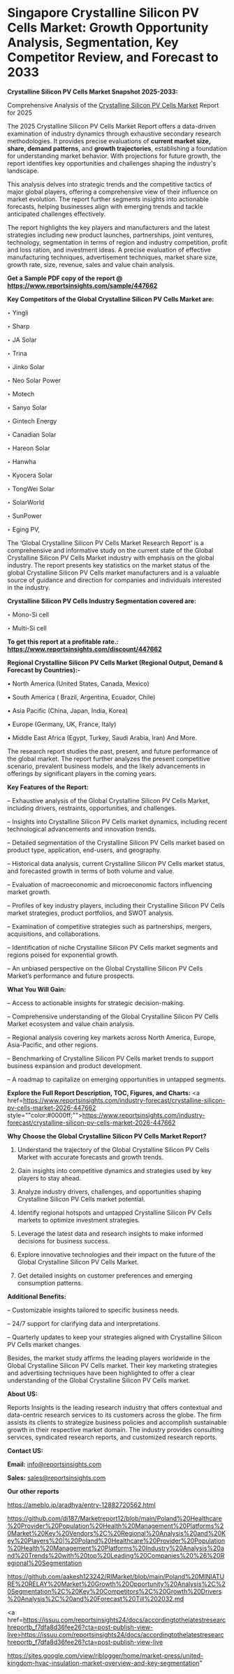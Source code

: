 # Singapore Crystalline Silicon PV Cells Market: Growth Opportunity Analysis, Segmentation, Key Competitor Review, and Forecast to 2033

<strong>Crystalline Silicon PV Cells Market Snapshot 2025-2033:</strong>

Comprehensive Analysis of the <a href=https://www.reportsinsights.com/sample/447662>Crystalline Silicon PV Cells Market</a> Report for 2025

The 2025 Crystalline Silicon PV Cells Market Report offers a data-driven examination of industry dynamics through exhaustive secondary research methodologies. It provides precise evaluations of <strong>current market size, share, demand patterns</strong>, and <strong>growth trajectories</strong>, establishing a foundation for understanding market behavior. With projections for future growth, the report identifies key opportunities and challenges shaping the industry's landscape.

This analysis delves into strategic trends and the competitive tactics of major global players, offering a comprehensive view of their influence on market evolution. The report further segments insights into actionable forecasts, helping businesses align with emerging trends and tackle anticipated challenges effectively.

The report highlights the key players and manufacturers and the latest strategies including new product launches, partnerships, joint ventures, technology, segmentation in terms of region and industry competition, profit and loss ration, and investment ideas. A precise evaluation of effective manufacturing techniques, advertisement techniques, market share size, growth rate, size, revenue, sales and value chain analysis.

<strong>Get a Sample PDF copy of the report @ <a href=https://www.reportsinsights.com/sample/447662 style=color:#0000ff;>https://www.reportsinsights.com/sample/447662</a></strong>

<strong>Key Competitors of the Global Crystalline Silicon PV Cells Market are:</strong>

‣ Yingli

‣ Sharp

‣ JA Solar

‣ Trina

‣ Jinko Solar

‣ Neo Solar Power

‣ Motech

‣ Sanyo Solar

‣ Gintech Energy

‣ Canadian Solar

‣ Hareon Solar

‣ Hanwha

‣ Kyocera Solar

‣ TongWei Solar

‣ SolarWorld

‣ SunPower

‣ Eging PV,

The ‘Global Crystalline Silicon PV Cells Market Research Report’ is a comprehensive and informative study on the current state of the Global Crystalline Silicon PV Cells Market industry with emphasis on the global industry. The report presents key statistics on the market status of the global Crystalline Silicon PV Cells market manufacturers and is a valuable source of guidance and direction for companies and individuals interested in the industry.

<strong>Crystalline Silicon PV Cells Industry Segmentation covered are:</strong>

‣ Mono-Si cell

‣ Multi-Si cell

<strong>To get this report at a profitable rate.: <a href=https://www.reportsinsights.com/discount/447662 style=color:#0000ff;>https://www.reportsinsights.com/discount/447662</a></strong>

<strong>Regional Crystalline Silicon PV Cells Market (Regional Output, Demand &amp; Forecast by Countries):-</strong>

• North America (United States, Canada, Mexico)

• South America ( Brazil, Argentina, Ecuador, Chile)

• Asia Pacific (China, Japan, India, Korea)

• Europe (Germany, UK, France, Italy)

• Middle East Africa (Egypt, Turkey, Saudi Arabia, Iran) And More.

The research report studies the past, present, and future performance of the global market. The report further analyzes the present competitive scenario, prevalent business models, and the likely advancements in offerings by significant players in the coming years.

<strong>Key Features of the Report:</strong>

– Exhaustive analysis of the Global Crystalline Silicon PV Cells Market, including drivers, restraints, opportunities, and challenges.

– Insights into Crystalline Silicon PV Cells market dynamics, including recent technological advancements and innovation trends.

– Detailed segmentation of the Crystalline Silicon PV Cells market based on product type, application, end-users, and geography.

– Historical data analysis, current Crystalline Silicon PV Cells market status, and forecasted growth in terms of both volume and value.

– Evaluation of macroeconomic and microeconomic factors influencing market growth.

– Profiles of key industry players, including their Crystalline Silicon PV Cells market strategies, product portfolios, and SWOT analysis.

– Examination of competitive strategies such as partnerships, mergers, acquisitions, and collaborations.

– Identification of niche Crystalline Silicon PV Cells market segments and regions poised for exponential growth.

– An unbiased perspective on the Global Crystalline Silicon PV Cells Market’s performance and future prospects.

<strong>What You Will Gain:</strong>

– Access to actionable insights for strategic decision-making.

– Comprehensive understanding of the Global Crystalline Silicon PV Cells Market ecosystem and value chain analysis.

– Regional analysis covering key markets across North America, Europe, Asia-Pacific, and other regions.

– Benchmarking of Crystalline Silicon PV Cells market trends to support business expansion and product development.

– A roadmap to capitalize on emerging opportunities in untapped segments.

<strong>Explore the Full Report Description, TOC, Figures, and Charts:</strong>
<a href=https://www.reportsinsights.com/industry-forecast/crystalline-silicon-pv-cells-market-2026-447662 style=""color:#0000ff;"">https://www.reportsinsights.com/industry-forecast/crystalline-silicon-pv-cells-market-2026-447662</a>

<strong>Why Choose the Global Crystalline Silicon PV Cells Market Report?</strong>

1. Understand the trajectory of the Global Crystalline Silicon PV Cells Market with accurate forecasts and growth trends.

2. Gain insights into competitive dynamics and strategies used by key players to stay ahead.

3. Analyze industry drivers, challenges, and opportunities shaping Crystalline Silicon PV Cells market potential.

4. Identify regional hotspots and untapped Crystalline Silicon PV Cells markets to optimize investment strategies.

5. Leverage the latest data and research insights to make informed decisions for business success.

6. Explore innovative technologies and their impact on the future of the Global Crystalline Silicon PV Cells Market.

7. Get detailed insights on customer preferences and emerging consumption patterns.

<strong>Additional Benefits:</strong>

– Customizable insights tailored to specific business needs.

– 24/7 support for clarifying data and interpretations.

– Quarterly updates to keep your strategies aligned with Crystalline Silicon PV Cells market changes.

Besides, the market study affirms the leading players worldwide in the Global Crystalline Silicon PV Cells market. Their key marketing strategies and advertising techniques have been highlighted to offer a clear understanding of the Global Crystalline Silicon PV Cells market.

<strong><strong>About US</strong>:</strong>

Reports Insights is the leading research industry that offers contextual and data-centric research services to its customers across the globe. The firm assists its clients to strategize business policies and accomplish sustainable growth in their respective market domain. The industry provides consulting services, syndicated research reports, and customized research reports.

<strong>Contact US:</strong>

<p class=><b>Email:</b> <a href=mailto:info@reportsinsights.com>info@reportsinsights.com</a></p>
<p class=><b>Sales:</b> <a href=mailto:sales@reportsinsights.com>sales@reportsinsights.com</a></p>

<strong>Our other reports</strong>

<a href=https://ameblo.jp/aradhya/entry-12882720562.html>https://ameblo.jp/aradhya/entry-12882720562.html</a>

<a href=https://github.com/di187/Marketreport12/blob/main/Poland%20Healthcare%20Provider%20Population%20Health%20Management%20Platforms%20Market%20Key%20Vendors%2C%20Regional%20Analysis%20and%20Key%20Players%20|%20Poland%20Healthcare%20Provider%20Population%20Health%20Management%20Platforms%20Industry%20Analysis%20and%20Trends%20with%20top%20Leading%20Companies%20%26%20Regional%20Segmentation>https://github.com/di187/Marketreport12/blob/main/Poland%20Healthcare%20Provider%20Population%20Health%20Management%20Platforms%20Market%20Key%20Vendors%2C%20Regional%20Analysis%20and%20Key%20Players%20|%20Poland%20Healthcare%20Provider%20Population%20Health%20Management%20Platforms%20Industry%20Analysis%20and%20Trends%20with%20top%20Leading%20Companies%20%26%20Regional%20Segmentation</a>

<a href=https://github.com/aakesh123242/RIMarket/blob/main/Poland%20MINIATURE%20RELAY%20Market%20Growth%20Opportunity%20Analysis%2C%20Segmentation%2C%20Key%20Competitors%2C%20Growth%20Drivers%20Analysis%2C%20and%20Forecast%20Till%202032.md>https://github.com/aakesh123242/RIMarket/blob/main/Poland%20MINIATURE%20RELAY%20Market%20Growth%20Opportunity%20Analysis%2C%20Segmentation%2C%20Key%20Competitors%2C%20Growth%20Drivers%20Analysis%2C%20and%20Forecast%20Till%202032.md</a>

<a href=https://issuu.com/reportsinsights24/docs/accordingtothelatestresearchreportb_f7dfa8d36fee26?cta=post-publish-view-live>https://issuu.com/reportsinsights24/docs/accordingtothelatestresearchreportb_f7dfa8d36fee26?cta=post-publish-view-live</a>

<a href=https://sites.google.com/view/riblogger/home/market-press/united-kingdom-hvac-insulation-market-overview-and-key-segmentation>https://sites.google.com/view/riblogger/home/market-press/united-kingdom-hvac-insulation-market-overview-and-key-segmentation</a>"
